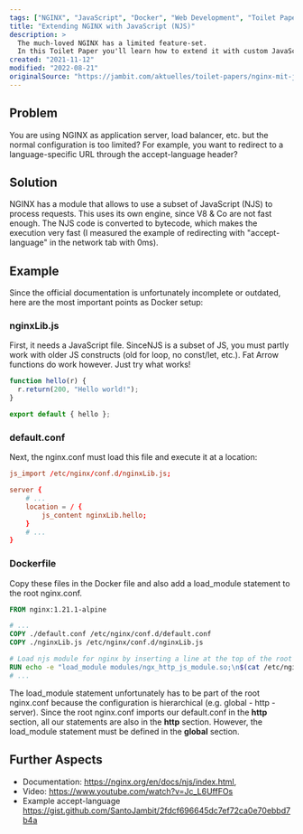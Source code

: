 ```yaml
---
tags: ["NGINX", "JavaScript", "Docker", "Web Development", "Toilet Paper"]
title: "Extending NGINX with JavaScript (NJS)"
description: >
  The much-loved NGINX has a limited feature-set.
  In this Toilet Paper you'll learn how to extend it with custom JavaScript code (NJS).
created: "2021-11-12"
modified: "2022-08-21"
originalSource: "https://jambit.com/aktuelles/toilet-papers/nginx-mit-javascript-njs-erweitern/"
---
```


## Problem

You are using NGINX as application server, load balancer, etc. but the normal configuration is too limited? For example, you want to redirect to a language-specific URL through the accept-language header?

## Solution

NGINX has a module that allows to use a subset of JavaScript (NJS) to process requests. This uses its own engine, since V8 & Co are not fast enough. The NJS code is converted to bytecode, which makes the execution very fast (I measured the example of redirecting with "accept-language" in the network tab with 0ms).

## Example

Since the official documentation is unfortunately incomplete or outdated, here are the most important points as Docker setup:

### nginxLib.js

First, it needs a JavaScript file. SinceNJS is a subset of JS, you must partly work with older JS constructs (old for loop, no const/let, etc.). Fat Arrow functions do work however. Just try what works!

```js
function hello(r) {
  r.return(200, "Hello world!");
}

export default { hello };
```

### default.conf

Next, the nginx.conf must load this file and execute it at a location:

```conf
js_import /etc/nginx/conf.d/nginxLib.js;

server {
    # ...
    location = / {
        js_content nginxLib.hello;
    }
    # ...
}
```

### Dockerfile

Copy these files in the Docker file and also add a load_module statement to the root nginx.conf.

```dockerfile
FROM nginx:1.21.1-alpine

# ...
COPY ./default.conf /etc/nginx/conf.d/default.conf
COPY ./nginxLib.js /etc/nginx/conf.d/nginxLib.js

# Load njs module for nginx by inserting a line at the top of the root nginx.conf
RUN echo -e "load_module modules/ngx_http_js_module.so;\n$(cat /etc/nginx/nginx.conf)" > /etc/nginx/nginx.conf
# ...
```

The load_module statement unfortunately has to be part of the root nginx.conf because the configuration is hierarchical (e.g. global - http - server). Since the root nginx.conf imports our default.conf in the **http** section, all our statements are also in the **http** section. However, the load_module statement must be defined in the **global** section.

## Further Aspects

- Documentation: https://nginx.org/en/docs/njs/index.html,
- Video: https://www.youtube.com/watch?v=Jc_L6UffFOs
- Example accept-language https://gist.github.com/SantoJambit/2fdcf696645dc7ef72ca0e70ebbd7b4a

